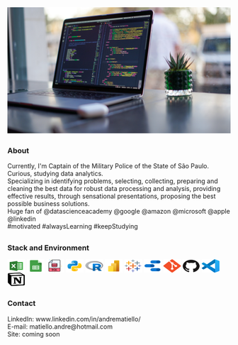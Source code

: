 <!-- *********************************** Banner ************************************************ -->
<img src="./assets/img-desktop-github2.jpg" align="center">

<!-- ****************************************** Bio ******************************************** -->
##

### About
<p align="left">
Currently, I'm Captain of the Military Police of the State of São Paulo.<br>
Curious, studying data analytics.<br>
Specializing in identifying problems, selecting, collecting, preparing and cleaning the best data for robust data processing and analysis, providing effective results, through sensational presentations, proposing the best possible business solutions.<br>
Huge fan of @datascienceacademy @google @amazon @microsoft @apple @linkedin<br>
#motivated #alwaysLearning #keepStudying
</p>

<!-- ****************************************** Stack ****************************************** -->
##
### Stack and Environment
<div style="display: inline_block">
  <img align="center" alt="matiello-EXCEL" height="30" width="40" src="./assets/excel.svg">
  <img align="center" alt="matiello-GOOGLE SPREEDSHEAT" height="30" width="40" src="./assets/sheet.svg">
  <img align="center" alt="matiello-SQL" height="30" width="40" src="./assets/sql.png">
  <img align="center" alt="matiello-PYTHON" height="30" width="40" src="./assets/python.svg">
  <img align="center" alt="matiello-R-LANGUAGE" height="30" width="40" src="./assets/r-language.svg">
  <img align="center" alt="matiello-POWER-BI" height="30" width="40" src="./assets/power-bi.svg">
  <img align="center" alt="matiello-TABLEAU" height="30" width="40" src="./assets/tableau.svg">
  <img align="center" alt="matiello-GOOGLE LOOKER STUDIO" height="30" width="40" src="./assets/looker.svg">
  <img align="center" alt="matiello-GIT" height="30" width="40" src="./assets/git.svg">
  <img align="center" alt="matiello-GITHUB" height="30" width="40" src="./assets/github.svg">
  <img align="center" alt="matiello-VSC" height="30" width="40" src="./assets/vscode.svg">
  <img align="center" alt="matiello-NOTION" height="30" width="40" src="./assets/notion.svg">
</div>

<!-- ****************************************** Contact ****************************************** -->
##
### Contact
<p align="left">
LinkedIn: www.linkedin.com/in/andrematiello/<br>
E-mail: matiello.andre@hotmail.com<br>
Site: coming soon<br>
</p>

<!-- ****************************************** Activity *****************************************

##
### Activity
<div>
  <a href="https://github.com/andrematiello">
  <img height="180em" src="https://github-readme-stats.vercel.app/api?username=andrematiello&show_icons=true&theme=dracula&include_all_commits=true&count_private=true"/>
  <img height="180em" src="https://github-readme-stats.vercel.app/api/top-langs/?username=andrematiello&layout=compact&langs_count=7&theme=dracula"/>
</div>

-->
